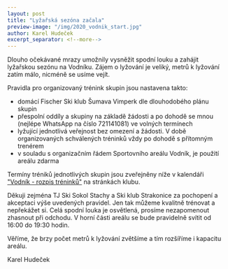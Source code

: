 ```yaml
---
layout: post
title: "Lyžařská sezóna začala"
preview-image: "/img/2020_vodnik_start.jpg"
author: Karel Hudeček
excerpt_separator: <!--more-->
---
```


Dlouho očekávané mrazy umožnily vysněžit spodní louku a zahájit lyžařskou sezónu na Vodníku. 
Zájem o lyžování je veliký, metrů k lyžování zatím málo, nicméně se usíme vejít.


Pravidla pro organizovaný trénink skupin jsou nastavena takto:

- domácí Fischer Ski klub Šumava Vimperk dle dlouhodobého plánu skupin
- přespolní oddíly a skupiny na základě žádosti a po dohodě se mnou (nejlépe WhatsApp na číslo 721141081) ve volných termínech
- lyžující jednotlivá veřejnost bez omezení a žádosti. V době organizovaných schválených tréninků vždy po dohodě s přítomným trenérem
- v souladu s organizačním řádem Sportovního areálu Vodník, je použití areálu zdarma

Termíny tréniků jednotlivých skupin jsou zveřejněny níže v kalendáři <a href="/#vodnik-kalendar" target="_blank">"Vodník - rozpis tréninků"</a> na stránkách klubu.


Děkuji zejména TJ Ski Sokol Stachy a Ski klub Strakonice za pochopení a akceptaci výše uvedených pravidel.
Jen tak můžeme kvalitně trénovat a nepřekážet si. Celá spodní louka je osvětlená, prosíme nezapomenout zhasnout při odchodu. V horní části areálu se bude pravidelně svítit od 16:00 do 19:30 hodin.

Věříme, že brzy počet metrů k lyžování zvětšíme a tím rozšíříme i kapacitu areálu.

Karel Hudeček

 <!--more-->